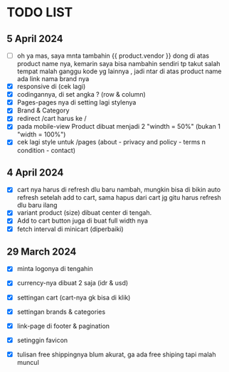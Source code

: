 # TODO LIST

## 5 April 2024
- [ ] oh ya mas, saya mnta tambahin   {{ product.vendor }} dong di atas product name nya, kemarin saya bisa nambahin sendiri tp takut salah tempat malah ganggu kode yg lainnya , jadi ntar di atas product name ada link nama brand nya 
- [x] responsive di  (cek lagi)
- [x] codingannya, di set angka ? (row & column)
- [x] Pages-pages nya di setting lagi stylenya
- [x] Brand & Category 
- [x] redirect /cart harus ke /
- [x] pada mobile-view Product dibuat menjadi 2 "windth = 50%" (bukan 1 "width = 100%")
- [x] cek lagi style untuk /pages (about - privacy and policy  - terms n condition - contact)

## 4 April 2024
- [x] cart nya harus di refresh dlu baru nambah, mungkin bisa di bikin auto refresh setelah add to cart, sama hapus dari cart jg gitu harus refresh dlu baru ilang
- [x] variant product (size) dibuat center di tengah.
- [x] Add to cart button juga di buat full width nya
- [x] fetch interval di minicart (diperbaiki)

## 29 March 2024
- [x] minta logonya di tengahin
- [x] currency-nya dibuat 2 saja (idr & usd)
- [x] settingan cart (cart-nya gk bisa di klik)
- [x] settingan brands & categories
- [x] link-page di footer & pagination
- [x] setinggin favicon
- [x] tulisan free shippingnya blum akurat, ga ada free shiping tapi malah muncul


<!-- ############################################################################ -->

<!-- ## 25 July 2023

- [x] produknya harus urut sesuai update terbaru

## 8 July 2023

- [x] paginate-number & idr, kepanjangan.

## 16 June 2023

- [x] FIX pagination and About menu

## 15 June 2023

- [x] FIX problem with API ENDPOINT

## 14 June 2023

- [x] pindah posisi [About . Privacy & Policy . Terms & Conditions . Contact].
- [x] About Page dkk.

## 13 June 2023

- [x] layout min-width (2 image).
- [x] Harga asli & harga di coret (fake price).
- [x] Product (out of stok) di Hide.
- [x] Add to Cart kadang tidak muncul di kalo di HP, tapi kalo di pencet Baru muncul.

## 27 May 2023

- [x] yg di home, bisa di bikin produk nya dari yg terbaru gak? soalnya saya barusan upload tp ga muncul paling awal

## 23 May 2023

- [x] tulisan type di product page di ilangin.
- [x] tulisan free shipping di ganti ke sale aja, jadi muncul pas yg discount aja, soalnya bingung ini kok muncul semua free shippingnya, sedangkan pas check out shippingnya masih keitung.
- [x] tambahin favicon.
- [x] stok habis = ga muncul lg produk nya.
- [x] currency bisa di bikin sendiri gak? (GAK, makasih)
- [x] yg mobile kadang sebagian text ga muncul.

## 9 April 2023

- [x] cursor jadi pointer waktu hover menu content.
- [x] category product ganti style jadi flex-direction : column.
- [x] cart page (ada masalah?) aku gk dapet gambaran kalo itu dipermasalahin karena gk dikasih contoh atau dibrief.
- [x] ada yang salah sama tampilan mobile.

## 7 April 2023

- [x] currency style nya di samaain.
- [x] Add to Cart dibuat ngeslide dari kanan (hide)  -> kiri (view).
- [x] when hover button or .button change cursor into pointer.

## 20 march 2023

- [x] menu harus dibuat ulang (oleh pihak owner).
- [x] pas dihome sama pas di produk beda isi cart nya mas.
- [x] pas pilih size sama add cart ga ada status, kita ga tau kalo udah klik ato blm.
- [x] currency nya blm pengaruh.
- [x] cartnya harusnya bisa di scroll.
- [x] cartnya ga bisa di kurang ato di tambah qty nya.
- [x] logo href ke main-page. -->
